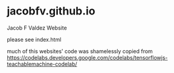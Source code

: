 # jacobfv.github.io
Jacob F Valdez Website

please see index.html

much of this websites' code was shamelessly copied from https://codelabs.developers.google.com/codelabs/tensorflowjs-teachablemachine-codelab/
